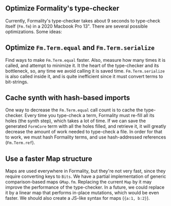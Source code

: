 ## Optimize Formality's type-checker

Currently, Formality's type-checker takes about 9 seconds to type-check itself
(`Fm.fm`) in a 2020 Macbook Pro 13". There are several possible optimizations.
Some ideas:

## Optimize `Fm.Term.equal` and `Fm.Term.serialize`

Find ways to make `Fm.Term.equal` faster. Also, measure how many times it is
called, and attempt to minimize it. It the heart of the type-checker and its
bottleneck, so, any time we avoid calling it is saved time. `Fm.Term.serialize`
is also called inside it, and is quite inefficient since it must convert terms
to bit-strings.

## Cache synth with hash-based imports

One way to decrease the `Fm.Term.equal` call count is to cache the type-checker.
Every time you type-check a term, Formality must re-fill all its holes (the
synth step), which takes a lot of time. If we can save the generated `FormCore`
term with all the holes filled, and retrieve it, it will greatly decrease the
amount of work needed to type-check a file. In order for that to work, we must
hash Formality terms, and use hash-addressed references (`Fm.Term.ref`).

## Use a faster Map structure

Maps are used everywhere in Formality, but they're not very fast, since they
require converting keys to `Bits`. We have a partial implementation of generic
comparison-based maps `GMap.fm`. Replacing the current `Map` by it may improve
the performance of the type-checker. In a future, we could replace it by a
linear map that performs in-place mutations, which would be even faster. We
should also create a JS-like syntax for maps (`{a:1, b:2}`). 
